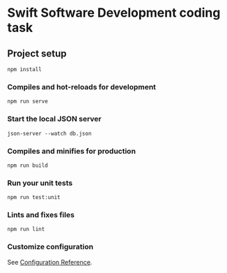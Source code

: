 # Swift Software Development coding task

## Project setup
```
npm install
```

### Compiles and hot-reloads for development
```
npm run serve
```

### Start the local JSON server
```
json-server --watch db.json
```

### Compiles and minifies for production
```
npm run build
```

### Run your unit tests
```
npm run test:unit
```

### Lints and fixes files
```
npm run lint
```

### Customize configuration
See [Configuration Reference](https://cli.vuejs.org/config/).

